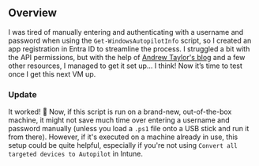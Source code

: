 ## Overview

I was tired of manually entering and authenticating with a username and password when using the `Get-WindowsAutopilotInfo` script, so I created an app registration in Entra ID to streamline the process. I struggled a bit with the API permissions, but with the help of [Andrew Taylor's blog](https://andrewstaylor.com/2023/06/13/authenticating-to-new-get-windowsautopilotinfo/) and a few other resources, I managed to get it set up... I think! Now it’s time to test once I get this next VM up.

### Update

It worked! 🎉 Now, if this script is run on a brand-new, out-of-the-box machine, it might not save much time over entering a username and password manually (unless you load a `.ps1` file onto a USB stick and run it from there). However, if it's executed on a machine already in use, this setup could be quite helpful, especially if you're not using `Convert all targeted devices to Autopilot` in Intune.